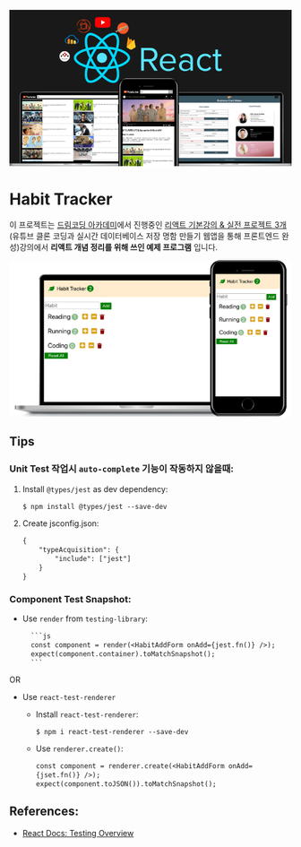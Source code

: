 <img src="/React/demo/course.png" width="600px" title="Course" alt="Course"></img><br/>

# Habit Tracker

이 프로젝트는 [드림코딩 아카데미](http://academy.dream-coding.com/)에서 진행중인 [리액트 기본강의 & 실전 프로젝트 3개](https://academy.dream-coding.com/courses/react-basic) (유튜브 클론 코딩과 실시간 데이터베이스 저장 명함 만들기 웹앱을 통해 프론트엔드 완성)강의에서 **리액트 개념 정리를 위해 쓰인 예제 프로그램** 입니다.

<img src="/React/demo/habit.png" width="600px" title="Habit Tracker" alt="Habit Tracker"></img><br/>

## Tips

### Unit Test 작업시 `auto-complete` 기능이 작동하지 않을때:

1.  Install `@types/jest` as dev dependency:

        $ npm install @types/jest --save-dev

2.  Create jsconfig.json:

        {
            "typeAcquisition": {
                "include": ["jest"]
            }
        }

### Component Test Snapshot:

- Use `render` from `testing-library`:

        ```js
        const component = render(<HabitAddForm onAdd={jest.fn()} />);
        expect(component.container).toMatchSnapshot();
        ```

OR

- Use `react-test-renderer`

  - Install `react-test-renderer`:

        $ npm i react-test-renderer --save-dev

  - Use `renderer.create()`:

        const component = renderer.create(<HabitAddForm onAdd={jset.fn()} />);
        expect(component.toJSON()).toMatchSnapshot();

## References:

- [React Docs: Testing Overview](https://reactjs.org/docs/testing.html)
